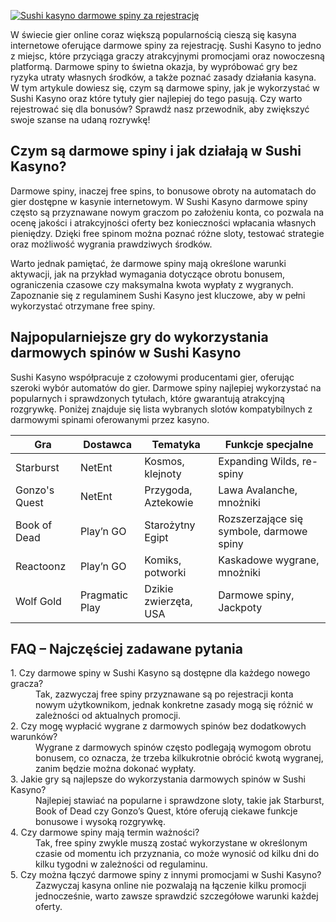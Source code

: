 [![Sushi kasyno darmowe spiny za rejestrację](https://123-caf.pages.dev/gitsignup.png)](https://vrmoo.ru/Bt82HjjY)

<p>W świecie gier online coraz większą popularnością cieszą się kasyna internetowe oferujące darmowe spiny za rejestrację. Sushi Kasyno to jedno z miejsc, które przyciąga graczy atrakcyjnymi promocjami oraz nowoczesną platformą. Darmowe spiny to świetna okazja, by wypróbować gry bez ryzyka utraty własnych środków, a także poznać zasady działania kasyna. W tym artykule dowiesz się, czym są darmowe spiny, jak je wykorzystać w Sushi Kasyno oraz które tytuły gier najlepiej do tego pasują. Czy warto rejestrować się dla bonusów? Sprawdź nasz przewodnik, aby zwiększyć swoje szanse na udaną rozrywkę!</p>  <h2>Czym są darmowe spiny i jak działają w Sushi Kasyno?</h2> <p>Darmowe spiny, inaczej free spins, to bonusowe obroty na automatach do gier dostępne w kasynie internetowym. W Sushi Kasyno darmowe spiny często są przyznawane nowym graczom po założeniu konta, co pozwala na ocenę jakości i atrakcyjności oferty bez konieczności wpłacania własnych pieniędzy. Dzięki free spinom można poznać różne sloty, testować strategie oraz możliwość wygrania prawdziwych środków.</p> <p>Warto jednak pamiętać, że darmowe spiny mają określone warunki aktywacji, jak na przykład wymagania dotyczące obrotu bonusem, ograniczenia czasowe czy maksymalna kwota wypłaty z wygranych. Zapoznanie się z regulaminem Sushi Kasyno jest kluczowe, aby w pełni wykorzystać otrzymane free spiny.</p>  <h2>Najpopularniejsze gry do wykorzystania darmowych spinów w Sushi Kasyno</h2> <p>Sushi Kasyno współpracuje z czołowymi producentami gier, oferując szeroki wybór automatów do gier. Darmowe spiny najlepiej wykorzystać na popularnych i sprawdzonych tytułach, które gwarantują atrakcyjną rozgrywkę. Poniżej znajduje się lista wybranych slotów kompatybilnych z darmowymi spinami oferowanymi przez kasyno.</p>  <table>   <thead>     <tr>       <th>Gra</th>       <th>Dostawca</th>       <th>Tematyka</th>       <th>Funkcje specjalne</th>     </tr>   </thead>   <tbody>     <tr>       <td>Starburst</td>       <td>NetEnt</td>       <td>Kosmos, klejnoty</td>       <td>Expanding Wilds, re-spiny</td>     </tr>     <tr>       <td>Gonzo's Quest</td>       <td>NetEnt</td>       <td>Przygoda, Aztekowie</td>       <td>Lawa Avalanche, mnożniki</td>     </tr>     <tr>       <td>Book of Dead</td>       <td>Play’n GO</td>       <td>Starożytny Egipt</td>       <td>Rozszerzające się symbole, darmowe spiny</td>     </tr>     <tr>       <td>Reactoonz</td>       <td>Play’n GO</td>       <td>Komiks, potworki</td>       <td>Kaskadowe wygrane, mnożniki</td>     </tr>     <tr>       <td>Wolf Gold</td>       <td>Pragmatic Play</td>       <td>Dzikie zwierzęta, USA</td>       <td>Darmowe spiny, Jackpoty</td>     </tr>   </tbody> </table>  <h2>FAQ – Najczęściej zadawane pytania</h2> <dl>   <dt>1. Czy darmowe spiny w Sushi Kasyno są dostępne dla każdego nowego gracza?</dt>   <dd>Tak, zazwyczaj free spiny przyznawane są po rejestracji konta nowym użytkownikom, jednak konkretne zasady mogą się różnić w zależności od aktualnych promocji.</dd>    <dt>2. Czy mogę wypłacić wygrane z darmowych spinów bez dodatkowych warunków?</dt>   <dd>Wygrane z darmowych spinów często podlegają wymogom obrotu bonusem, co oznacza, że trzeba kilkukrotnie obrócić kwotą wygranej, zanim będzie można dokonać wypłaty.</dd>    <dt>3. Jakie gry są najlepsze do wykorzystania darmowych spinów w Sushi Kasyno?</dt>   <dd>Najlepiej stawiać na popularne i sprawdzone sloty, takie jak Starburst, Book of Dead czy Gonzo’s Quest, które oferują ciekawe funkcje bonusowe i wysoką rozgrywkę.</dd>    <dt>4. Czy darmowe spiny mają termin ważności?</dt>   <dd>Tak, free spiny zwykle muszą zostać wykorzystane w określonym czasie od momentu ich przyznania, co może wynosić od kilku dni do kilku tygodni w zależności od regulaminu.</dd>    <dt>5. Czy można łączyć darmowe spiny z innymi promocjami w Sushi Kasyno?</dt>   <dd>Zazwyczaj kasyna online nie pozwalają na łączenie kilku promocji jednocześnie, warto zawsze sprawdzić szczegółowe warunki każdej oferty.</dd> </dl>